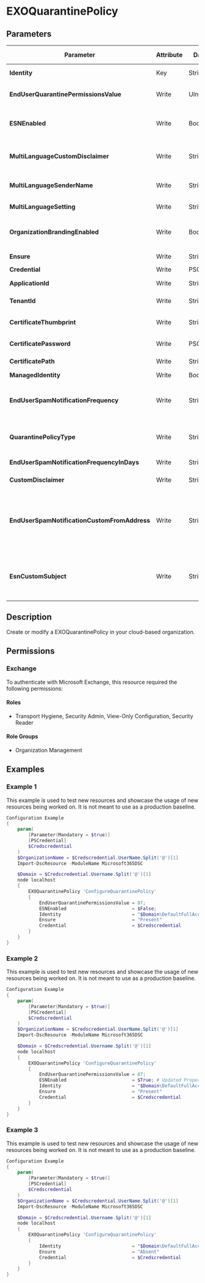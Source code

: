 ﻿# EXOQuarantinePolicy

## Parameters

| Parameter | Attribute | DataType | Description | Allowed Values |
| --- | --- | --- | --- | --- |
| **Identity** | Key | String | The Identity parameter specifies the QuarantinePolicy you want to modify. | |
| **EndUserQuarantinePermissionsValue** | Write | UInt32 | The EndUserQuarantinePermissionsValue parameter specifies the end-user permissions for the quarantine policy. | |
| **ESNEnabled** | Write | Boolean | The ESNEnabled parameter specifies whether to enable quarantine notifications (formerly known as end-user spam notifications) for the policy. | |
| **MultiLanguageCustomDisclaimer** | Write | StringArray[] | The MultiLanguageCustomDisclaimer parameter specifies the custom disclaimer text to use near the bottom of quarantine notifications. | |
| **MultiLanguageSenderName** | Write | StringArray[] | The MultiLanguageSenderName parameter specifies the email sender's display name to use in quarantine notifications. | |
| **MultiLanguageSetting** | Write | StringArray[] | The MultiLanguageSetting parameter specifies the language of quarantine notifications. | |
| **OrganizationBrandingEnabled** | Write | Boolean | The OrganizationBrandingEnabled parameter enables or disables organization branding in the end-user quarantine notification messages. | |
| **Ensure** | Write | String | Specifies if this QuarantinePolicy should exist. | `Present`, `Absent` |
| **Credential** | Write | PSCredential | Credentials of the Exchange Global Admin | |
| **ApplicationId** | Write | String | Id of the Azure Active Directory application to authenticate with. | |
| **TenantId** | Write | String | Id of the Azure Active Directory tenant used for authentication. | |
| **CertificateThumbprint** | Write | String | Thumbprint of the Azure Active Directory application's authentication certificate to use for authentication. | |
| **CertificatePassword** | Write | PSCredential | Username can be made up to anything but password will be used for CertificatePassword | |
| **CertificatePath** | Write | String | Path to certificate used in service principal usually a PFX file. | |
| **ManagedIdentity** | Write | Boolean | Managed ID being used for authentication. | |
| **EndUserSpamNotificationFrequency** | Write | String | The EndUserSpamNotificationFrequency parameter species how often quarantine notifications are sent to users. Valid values are: 04:00:00 (4 hours),1.00:00:00 (1 day),7.00:00:00 (7 days) | |
| **QuarantinePolicyType** | Write | String | The QuarantinePolicyType parameter filters the results by the specified quarantine policy type. Valid values are: QuarantinePolicy, GlobalQuarantinePolicy | |
| **EndUserSpamNotificationFrequencyInDays** | Write | String | This parameter is reserved for internal Microsoft use. | |
| **CustomDisclaimer** | Write | String | This parameter is reserved for internal Microsoft use. | |
| **EndUserSpamNotificationCustomFromAddress** | Write | String | The EndUserSpamNotificationCustomFromAddress specifies the email address of an existing internal sender to use as the sender for quarantine notifications. To set this parameter back to the default email address quarantine@messaging.microsoft.com, use the value $null. | |
| **EsnCustomSubject** | Write | StringArray[] | The EsnCustomSubject parameter specifies the text to use in the Subject field of quarantine notifications.This setting is available only in the built-in quarantine policy named DefaultGlobalTag that controls global quarantine policy settings. | |

## Description

Create or modify a EXOQuarantinePolicy in your cloud-based organization.

## Permissions

### Exchange

To authenticate with Microsoft Exchange, this resource required the following permissions:

#### Roles

- Transport Hygiene, Security Admin, View-Only Configuration, Security Reader

#### Role Groups

- Organization Management

## Examples

### Example 1

This example is used to test new resources and showcase the usage of new resources being worked on.
It is not meant to use as a production baseline.

```powershell
Configuration Example
{
    param(
        [Parameter(Mandatory = $true)]
        [PSCredential]
        $Credscredential
    )
    $OrganizationName = $Credscredential.UserName.Split('@')[1]
    Import-DscResource -ModuleName Microsoft365DSC

    $Domain = $Credscredential.Username.Split('@')[1]
    node localhost
    {
        EXOQuarantinePolicy 'ConfigureQuarantinePolicy'
        {
            EndUserQuarantinePermissionsValue = 87;
            ESNEnabled                        = $False;
            Identity                          = "$Domain\DefaultFullAccessPolicy";
            Ensure                            = "Present"
            Credential                        = $Credscredential
        }
    }
}
```

### Example 2

This example is used to test new resources and showcase the usage of new resources being worked on.
It is not meant to use as a production baseline.

```powershell
Configuration Example
{
    param(
        [Parameter(Mandatory = $true)]
        [PSCredential]
        $Credscredential
    )
    $OrganizationName = $Credscredential.UserName.Split('@')[1]
    Import-DscResource -ModuleName Microsoft365DSC

    $Domain = $Credscredential.Username.Split('@')[1]
    node localhost
    {
        EXOQuarantinePolicy 'ConfigureQuarantinePolicy'
        {
            EndUserQuarantinePermissionsValue = 87;
            ESNEnabled                        = $True; # Updated Property
            Identity                          = "$Domain\DefaultFullAccessPolicy";
            Ensure                            = "Present"
            Credential                        = $Credscredential
        }
    }
}
```

### Example 3

This example is used to test new resources and showcase the usage of new resources being worked on.
It is not meant to use as a production baseline.

```powershell
Configuration Example
{
    param(
        [Parameter(Mandatory = $true)]
        [PSCredential]
        $Credscredential
    )
    $OrganizationName = $Credscredential.UserName.Split('@')[1]
    Import-DscResource -ModuleName Microsoft365DSC

    $Domain = $Credscredential.Username.Split('@')[1]
    node localhost
    {
        EXOQuarantinePolicy 'ConfigureQuarantinePolicy'
        {
            Identity                          = "$Domain\DefaultFullAccessPolicy";
            Ensure                            = "Absent"
            Credential                        = $Credscredential
        }
    }
}
```

